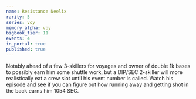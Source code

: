 ```yaml
---
name: Resistance Neelix
rarity: 5
series: voy
memory_alpha: voy
bigbook_tier: 11
events: 4
in_portal: true
published: true
---
```


Notably ahead of a few 3-skillers for voyages and owner of double 1k bases to possibly earn him some shuttle work, but a DIP/SEC 2-skiller will more realistically eat a crew slot until his event number is called. Watch his episode and see if you can figure out how running away and getting shot in the back earns him 1054 SEC.
